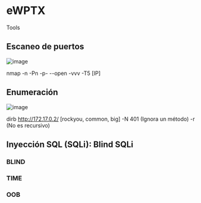 # eWPTX
Tools
## Escaneo de puertos
![image](https://github.com/user-attachments/assets/02a7281d-02c7-43ec-afe6-ece2eecf0317)

nmap -n -Pn -p- --open -vvv -T5 [IP] 

## Enumeración
![image](https://github.com/user-attachments/assets/1d95388b-e208-4b30-8e2c-ad1943a44dee)

dirb http://172.17.0.2/ [rockyou, common, big] -N 401 (Ignora un método) -r (No es recursivo)



## Inyección SQL (SQLi): Blind SQLi
### BLIND
### TIME
### OOB

